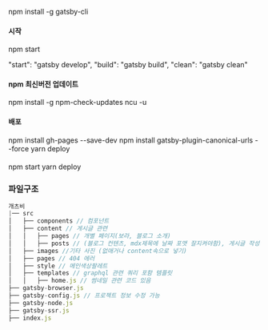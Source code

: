 npm install -g gatsby-cli

#### 시작

npm start

"start": "gatsby develop",
"build": "gatsby build",
"clean": "gatsby clean"

#### npm 최신버전 업데이트

npm install -g npm-check-updates
ncu -u

#### 배포

npm install gh-pages --save-dev
npm install gatsby-plugin-canonical-urls --force
yarn deploy

####

npm start
yarn deploy

### 파일구조

```jsx
개츠비
|── src
│   ├── components // 컴포넌트
│   ├── content // 게시글 관련
│   │   ├── pages // 개별 페이지(보라, 블로그 소개)
│   │   ├── posts // (블로그 컨텐츠, mdx제목에 날짜 포맷 잘지켜야함), 게시글 작성하는 곳
│   ├── images //기타 사진 (없애거나 content속으로 넣기)
│   ├── pages // 404 에러
│   ├── style // 메인색상팔레트
│   ├── templates // graphql 관련 쿼리 포함 템플릿
│   │   ├── home.js // 썸네일 관련 코드 있음
├── gatsby-browser.js
├── gatsby-config.js // 프로젝트 정보 수정 가능
├── gatsby-node.js
├── gatsby-ssr.js
├── index.js
```
